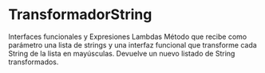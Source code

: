 # TransformadorString
Interfaces funcionales y Expresiones Lambdas
Método que recibe como parámetro una lista de strings y una interfaz
funcional que transforme cada String de la lista en mayúsculas. Devuelve un
nuevo listado de String transformados.

